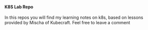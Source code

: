 #### K8S Lab Repo

In this repos you will find my learning notes on k8s, based on lessons provided by Mischa of Kubecraft. Feel free to leave a comment 
 
